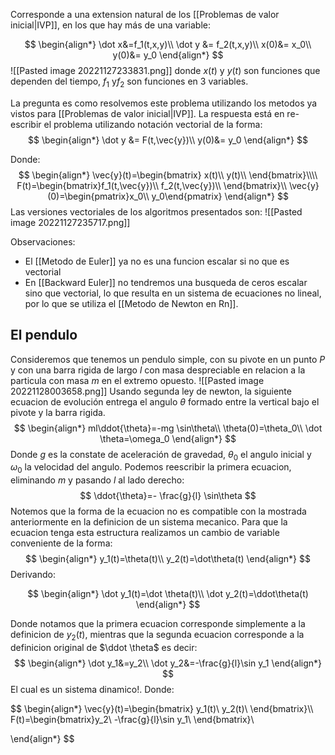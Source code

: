 
Corresponde a una extension natural de los [[Problemas de valor inicial|IVP]], en los que hay más de una variable:

$$
\begin{align*}
\dot x&=f_1(t,x,y)\\
\dot y &= f_2(t,x,y)\\
x(0)&= x_0\\
y(0)&= y_0
\end{align*}
$$
![[Pasted image 20221127233831.png]]
donde $x(t)$ y $y(t)$ son funciones que dependen del tiempo, $f_1$ y$f_2$ son funciones en 3 variables.

La pregunta es como resolvemos este problema utilizando los metodos ya vistos para [[Problemas de valor inicial|IVP]]. La respuesta está en re-escribir el problema utilizando notación vectorial de la forma:
$$
\begin{align*}
\dot y &= F(t,\vec{y})\\
y(0)&= y_0
\end{align*}
$$

Donde:
$$
\begin{align*}
\vec{y}(t)=\begin{bmatrix} x(t)\\
y(t)\\
\end{bmatrix}\\\\
F(t)=\begin{bmatrix}f_1(t,\vec{y})\\
f_2(t,\vec{y})\\
\end{bmatrix}\\
\vec{y}(0)=\begin{pmatrix}x_0\\
y_0\end{pmatrix}
\end{align*}
$$
Las versiones vectoriales de los algoritmos presentados son:
![[Pasted image 20221127235717.png]]

Observaciones:
- El [[Metodo de Euler]] ya no es una funcion escalar si no que es vectorial
- En [[Backward Euler]] no tendremos una busqueda de ceros escalar sino que vectorial, lo que resulta en un sistema de ecuaciones no lineal, por lo que se utiliza el [[Metodo de Newton en Rn]].


## El pendulo

Consideremos que tenemos un pendulo simple, con su pivote en un punto $P$ y con una barra rigida de largo $l$ con masa despreciable en relacion a la particula con masa $m$ en el extremo opuesto.
![[Pasted image 20221128003658.png]]
Usando segunda ley de newton, la siguiente ecuacion de evolución entrega el angulo $\theta$ formado entre la vertical bajo el pivote y la barra rigida.
$$
\begin{align*}
ml\ddot{\theta}=-mg \sin\theta\\
\theta(0)=\theta_0\\
\dot \theta=\omega_0
\end{align*}
$$
Donde $g$ es la constate de aceleración de gravedad, $\theta_0$ el angulo inicial y $\omega_0$ la velocidad del angulo.
Podemos reescribir la primera ecuacion, eliminando $m$ y pasando $l$ al lado derecho:
$$
\ddot{\theta}=- \frac{g}{l} \sin\theta
$$
Notemos que la forma de la ecuacion no es compatible con la mostrada anteriormente en la definicion de un sistema mecanico. Para que la ecuacion tenga esta estructura realizamos un cambio de variable conveniente de la forma:
$$
\begin{align*}
y_1(t)=\theta(t)\\
y_2(t)=\dot\theta(t)
\end{align*}
$$
Derivando:

$$
\begin{align*}
\dot y_1(t)=\dot \theta(t)\\
\dot y_2(t)=\ddot\theta(t)
\end{align*}
$$

Donde notamos que la primera ecuacion corresponde simplemente a la definicion de $y_2(t)$, mientras que la segunda ecuacion corresponde a la definicion original de $\ddot  \theta$ es decir:
$$
\begin{align*}
\dot y_1&=y_2\\
\dot y_2&=-\frac{g}{l}\sin y_1
\end{align*}
$$
El cual es un sistema dinamico!.
Donde:

$$
\begin{align*}
\vec{y}(t)=\begin{bmatrix} y_1(t)\\
y_2(t)\\
\end{bmatrix}\\\\
F(t)=\begin{bmatrix}y_2\\
-\frac{g}{l}\sin y_1\\
\end{bmatrix}\\

\end{align*}
$$


